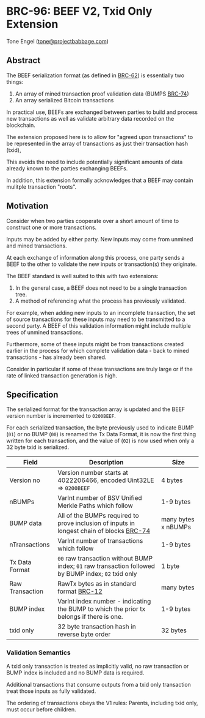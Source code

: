 # BRC-96: BEEF V2, Txid Only Extension

Tone Engel (tone@projectbabbage.com)

## Abstract

The BEEF serialization format (as defined in [BRC-62](./0062.md)) is essentially two things:

1. An array of mined transaction proof validation data (BUMPS [BRC-74](./0074.md))
2. An array serialized Bitcoin transactions

In practical use, BEEFs are exchanged between parties to build and process new transactions
as well as validate arbitrary data recorded on the blockchain.

The extension proposed here is to allow for "agreed upon transactions"
to be represented in the array of transactions as just their transaction hash (txid),

This avoids the need to include potentially significant amounts of data already known to
the parties exchanging BEEFs.

In addition, this extension formally acknowledges that a BEEF may contain mulitple transaction "roots".

## Motivation

Consider when two parties cooperate over a short amount of time to construct one or more transactions.

Inputs may be added by either party. New inputs may come from unmined and mined transactions.

At each exchange of information along this process, one party sends a BEEF to the other to validate the new inputs or transaction(s) they originate.

The BEEF standard is well suited to this with two extensions:

1. In the general case, a BEEF does not need to be a single transaction tree.
2. A method of referencing what the process has previously validated. 

For example, when adding new inputs to an incomplete transaction, the set of source transactions for these inputs may need to be
transmitted to a second party. A BEEF of this validation information might include multiple trees of unmined transactions.

Furthermore, some of these inputs might be from transactions created earlier in the process for which complete validation data -
back to mined transactions - has already been shared.

Consider in particular if some of these transactions are truly large or if the rate of linked transaction generation is high.

## Specification

The serialized format for the transaction array is updated and the BEEF version number is incremented to `0200BEEF`.

For each serialized transaction, the byte previously used to indicate BUMP (`01`) or no BUMP (`00`) is renamed the Tx Data Format,
it is now the first thing written for each transaction,
and the value of (`02`) is now used when only a 32 byte txid is serialized.

| Field                 | Description                                                                                            | Size                |
|-----------------------|--------------------------------------------------------------------------------------------------------|---------------------|
| Version no            | Version number starts at 4022206466, encoded Uint32LE => `0200BEEF`                                    | 4 bytes             |
| nBUMPs                | VarInt number of BSV Unified Merkle Paths which follow                                                 | 1-9 bytes           |
| BUMP data             | All of the BUMPs required to prove inclusion of inputs in longest chain of blocks [BRC-74](./0074.md)  | many bytes x nBUMPs |
| nTransactions         | VarInt number of transactions which follow                                                             | 1-9 bytes           |
| Tx Data Format        | `00` raw transaction without BUMP index; `01` raw transaction followed by BUMP index; `02` txid only   | 1 byte              |
| Raw Transaction       | RawTx bytes as in standard format [BRC-12](./0012.md)                                                  | many bytes          |
| BUMP index            | VarInt index number - indicating the BUMP to which the prior tx belongs if there is one.               | 1-9 bytes           |
| txid only             | 32 byte transaction hash in reverse byte order                                                         | 32 bytes            |

### Validation Semantics

A txid only transaction is treated as implicitly valid, no raw transaction or BUMP index is included and no BUMP data is required.

Additional transactions that consume outputs from a txid only transaction treat those inputs as fully validated.

The ordering of transactions obeys the V1 rules: Parents, including txid only, must occur before children.


